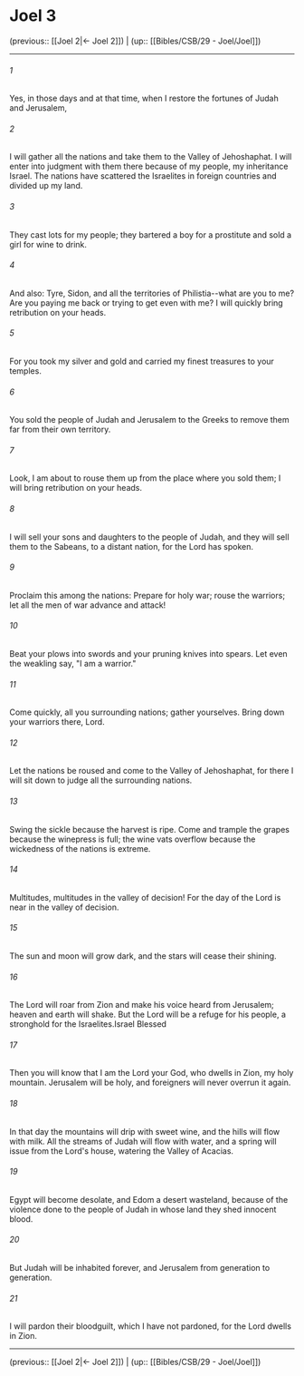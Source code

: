 # Joel 3

(previous:: [[Joel 2|← Joel 2]]) | (up:: [[Bibles/CSB/29 - Joel/Joel]])

***


###### 1 
Yes, in those days and at that time, when I restore the fortunes of Judah and Jerusalem, 

###### 2 
I will gather all the nations and take them to the Valley of Jehoshaphat. I will enter into judgment with them there because of my people, my inheritance Israel. The nations have scattered the Israelites in foreign countries and divided up my land. 

###### 3 
They cast lots for my people; they bartered a boy for a prostitute and sold a girl for wine to drink. 

###### 4 
And also: Tyre, Sidon, and all the territories of Philistia--what are you to me? Are you paying me back or trying to get even with me? I will quickly bring retribution on your heads. 

###### 5 
For you took my silver and gold and carried my finest treasures to your temples. 

###### 6 
You sold the people of Judah and Jerusalem to the Greeks to remove them far from their own territory. 

###### 7 
Look, I am about to rouse them up from the place where you sold them; I will bring retribution on your heads. 

###### 8 
I will sell your sons and daughters to the people of Judah, and they will sell them to the Sabeans, to a distant nation, for the Lord has spoken. 

###### 9 
Proclaim this among the nations: Prepare for holy war; rouse the warriors; let all the men of war advance and attack! 

###### 10 
Beat your plows into swords and your pruning knives into spears. Let even the weakling say, "I am a warrior." 

###### 11 
Come quickly, all you surrounding nations; gather yourselves. Bring down your warriors there, Lord. 

###### 12 
Let the nations be roused and come to the Valley of Jehoshaphat, for there I will sit down to judge all the surrounding nations. 

###### 13 
Swing the sickle because the harvest is ripe. Come and trample the grapes because the winepress is full; the wine vats overflow because the wickedness of the nations is extreme. 

###### 14 
Multitudes, multitudes in the valley of decision! For the day of the Lord is near in the valley of decision. 

###### 15 
The sun and moon will grow dark, and the stars will cease their shining. 

###### 16 
The Lord will roar from Zion and make his voice heard from Jerusalem; heaven and earth will shake. But the Lord will be a refuge for his people, a stronghold for the Israelites.Israel Blessed 

###### 17 
Then you will know that I am the Lord your God, who dwells in Zion, my holy mountain. Jerusalem will be holy, and foreigners will never overrun it again. 

###### 18 
In that day the mountains will drip with sweet wine, and the hills will flow with milk. All the streams of Judah will flow with water, and a spring will issue from the Lord's house, watering the Valley of Acacias. 

###### 19 
Egypt will become desolate, and Edom a desert wasteland, because of the violence done to the people of Judah in whose land they shed innocent blood. 

###### 20 
But Judah will be inhabited forever, and Jerusalem from generation to generation. 

###### 21 
I will pardon their bloodguilt, which I have not pardoned, for the Lord dwells in Zion.

***

(previous:: [[Joel 2|← Joel 2]]) | (up:: [[Bibles/CSB/29 - Joel/Joel]])
